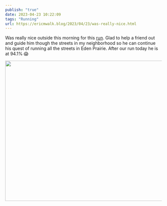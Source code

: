 ```yaml
---
publish: "true"
date: 2023-04-23 10:22:09
tags: "Running"
url: https://ericmwalk.blog/2023/04/23/was-really-nice.html
---
```


Was really nice outside this morning for this [run](http://www.strava.com/activities/8943176493). Glad to help a friend out and guide him though the streets in my neighborhood so he can continue his quest of running all the streets in Eden Prairie. After our run today he is at 94.1% 😱



<img src="uploads/2023/02f15f2c18.jpg" width="600" height="450" alt="">